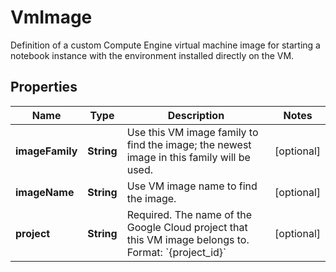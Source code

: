 

# VmImage

Definition of a custom Compute Engine virtual machine image for starting a notebook instance with the environment installed directly on the VM.

## Properties

| Name | Type | Description | Notes |
|------------ | ------------- | ------------- | -------------|
|**imageFamily** | **String** | Use this VM image family to find the image; the newest image in this family will be used. |  [optional] |
|**imageName** | **String** | Use VM image name to find the image. |  [optional] |
|**project** | **String** | Required. The name of the Google Cloud project that this VM image belongs to. Format: &#x60;{project_id}&#x60; |  [optional] |



